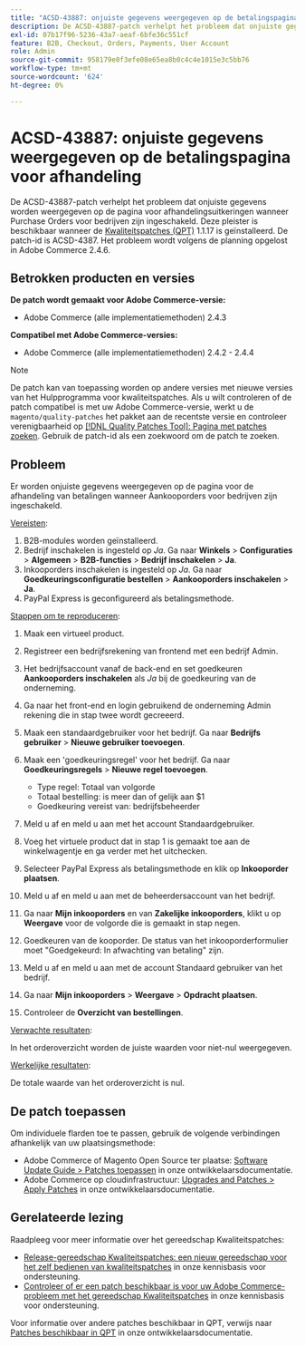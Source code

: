 ```yaml
---
title: "ACSD-43887: onjuiste gegevens weergegeven op de betalingspagina voor afhandeling"
description: De ACSD-43887-patch verhelpt het probleem dat onjuiste gegevens worden weergegeven op de pagina voor afhandelingsuitkeringen wanneer Purchase Orders voor bedrijven zijn ingeschakeld. Deze patch is beschikbaar wanneer [Quality Patches Tool (QPT)] (/help/announcements/adobe-commerce-announcements/magento-quality-patches-released-new-tool-to-self-serve-quality-patches.md) 1.1.17 is geïnstalleerd. De patch-id is ACSD-4387. Het probleem wordt volgens de planning opgelost in Adobe Commerce 2.4.6.
exl-id: 07b17f96-5236-43a7-aeaf-6bfe36c551cf
feature: B2B, Checkout, Orders, Payments, User Account
role: Admin
source-git-commit: 958179e0f3efe08e65ea8b0c4c4e1015e3c5bb76
workflow-type: tm+mt
source-wordcount: '624'
ht-degree: 0%

---
```


# ACSD-43887: onjuiste gegevens weergegeven op de betalingspagina voor afhandeling

De ACSD-43887-patch verhelpt het probleem dat onjuiste gegevens worden weergegeven op de pagina voor afhandelingsuitkeringen wanneer Purchase Orders voor bedrijven zijn ingeschakeld. Deze pleister is beschikbaar wanneer de [Kwaliteitspatches (QPT)](/help/announcements/adobe-commerce-announcements/magento-quality-patches-released-new-tool-to-self-serve-quality-patches.md) 1.1.17 is geïnstalleerd. De patch-id is ACSD-4387. Het probleem wordt volgens de planning opgelost in Adobe Commerce 2.4.6.

## Betrokken producten en versies

**De patch wordt gemaakt voor Adobe Commerce-versie:**

* Adobe Commerce (alle implementatiemethoden) 2.4.3

**Compatibel met Adobe Commerce-versies:**

* Adobe Commerce (alle implementatiemethoden) 2.4.2 - 2.4.4

>[!NOTE]
>
>De patch kan van toepassing worden op andere versies met nieuwe versies van het Hulpprogramma voor kwaliteitspatches. Als u wilt controleren of de patch compatibel is met uw Adobe Commerce-versie, werkt u de `magento/quality-patches` het pakket aan de recentste versie en controleer verenigbaarheid op [[!DNL Quality Patches Tool]: Pagina met patches zoeken](https://devdocs.magento.com/quality-patches/tool.html#patch-grid). Gebruik de patch-id als een zoekwoord om de patch te zoeken.

## Probleem

Er worden onjuiste gegevens weergegeven op de pagina voor de afhandeling van betalingen wanneer Aankooporders voor bedrijven zijn ingeschakeld.

<u>Vereisten</u>:

1. B2B-modules worden geïnstalleerd.
1. Bedrijf inschakelen is ingesteld op _Ja_. Ga naar **Winkels** > **Configuraties** > **Algemeen** > **B2B-functies** > **Bedrijf inschakelen** > **Ja**.
1. Inkooporders inschakelen is ingesteld op _Ja_. Ga naar **Goedkeuringsconfiguratie bestellen** > **Aankooporders inschakelen** > **Ja**.
1. PayPal Express is geconfigureerd als betalingsmethode.

<u>Stappen om te reproduceren</u>:

1. Maak een virtueel product.
1. Registreer een bedrijfsrekening van frontend met een bedrijf Admin.
1. Het bedrijfsaccount vanaf de back-end en set goedkeuren **Aankooporders inschakelen** als _Ja_ bij de goedkeuring van de onderneming.
1. Ga naar het front-end en login gebruikend de onderneming Admin rekening die in stap twee wordt gecreeerd.
1. Maak een standaardgebruiker voor het bedrijf. Ga naar **Bedrijfs gebruiker** > **Nieuwe gebruiker toevoegen**.
1. Maak een &#39;goedkeuringsregel&#39; voor het bedrijf. Ga naar **Goedkeuringsregels** > **Nieuwe regel toevoegen**.

   * Type regel: Totaal van volgorde
   * Totaal bestelling: is meer dan of gelijk aan $1
   * Goedkeuring vereist van: bedrijfsbeheerder

1. Meld u af en meld u aan met het account Standaardgebruiker.
1. Voeg het virtuele product dat in stap 1 is gemaakt toe aan de winkelwagentje en ga verder met het uitchecken.
1. Selecteer PayPal Express als betalingsmethode en klik op **Inkooporder plaatsen**.
1. Meld u af en meld u aan met de beheerdersaccount van het bedrijf.
1. Ga naar **Mijn inkooporders** en van **Zakelijke inkooporders**, klikt u op **Weergave** voor de volgorde die is gemaakt in stap negen.
1. Goedkeuren van de kooporder. De status van het inkooporderformulier moet &quot;Goedgekeurd: In afwachting van betaling&quot; zijn.
1. Meld u af en meld u aan met de account Standaard gebruiker van het bedrijf.
1. Ga naar **Mijn inkooporders** > **Weergave** > **Opdracht plaatsen**.
1. Controleer de **Overzicht van bestellingen**.

<u>Verwachte resultaten</u>:

In het orderoverzicht worden de juiste waarden voor niet-nul weergegeven.

<u>Werkelijke resultaten</u>:

De totale waarde van het orderoverzicht is nul.

## De patch toepassen

Om individuele flarden toe te passen, gebruik de volgende verbindingen afhankelijk van uw plaatsingsmethode:

* Adobe Commerce of Magento Open Source ter plaatse: [Software Update Guide > Patches toepassen](https://devdocs.magento.com/guides/v2.4/comp-mgr/patching/mqp.html) in onze ontwikkelaarsdocumentatie.
* Adobe Commerce op cloudinfrastructuur: [Upgrades and Patches > Apply Patches](https://devdocs.magento.com/cloud/project/project-patch.html) in onze ontwikkelaarsdocumentatie.

## Gerelateerde lezing

Raadpleeg voor meer informatie over het gereedschap Kwaliteitspatches:

* [Release-gereedschap Kwaliteitspatches: een nieuw gereedschap voor het zelf bedienen van kwaliteitspatches](/help/announcements/adobe-commerce-announcements/magento-quality-patches-released-new-tool-to-self-serve-quality-patches.md) in onze kennisbasis voor ondersteuning.
* [Controleer of er een patch beschikbaar is voor uw Adobe Commerce-probleem met het gereedschap Kwaliteitspatches](/help/support-tools/patches-available-in-qpt-tool/check-patch-for-magento-issue-with-magento-quality-patches.md) in onze kennisbasis voor ondersteuning.

Voor informatie over andere patches beschikbaar in QPT, verwijs naar [Patches beschikbaar in QPT](https://devdocs.magento.com/quality-patches/tool.html#patch-grid) in onze ontwikkelaarsdocumentatie.
